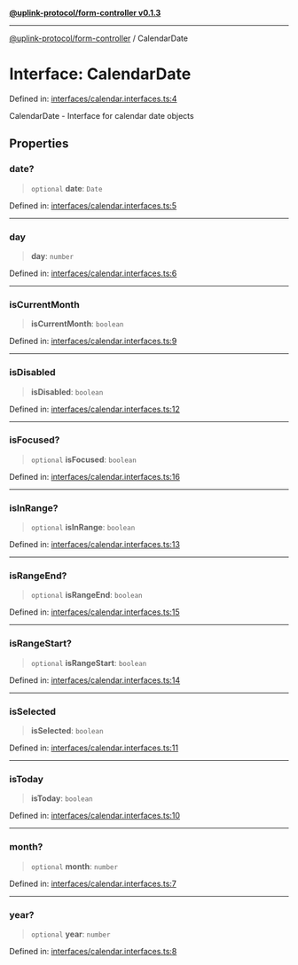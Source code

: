 [**@uplink-protocol/form-controller v0.1.3**](../README.md)

***

[@uplink-protocol/form-controller](../globals.md) / CalendarDate

# Interface: CalendarDate

Defined in: [interfaces/calendar.interfaces.ts:4](https://github.com/jmkcoder/uplink-protocol-calendar/blob/b7ce0ea27c5f5fc885d8d11198b3335a1464aa83/src/interfaces/calendar.interfaces.ts#L4)

CalendarDate - Interface for calendar date objects

## Properties

### date?

> `optional` **date**: `Date`

Defined in: [interfaces/calendar.interfaces.ts:5](https://github.com/jmkcoder/uplink-protocol-calendar/blob/b7ce0ea27c5f5fc885d8d11198b3335a1464aa83/src/interfaces/calendar.interfaces.ts#L5)

***

### day

> **day**: `number`

Defined in: [interfaces/calendar.interfaces.ts:6](https://github.com/jmkcoder/uplink-protocol-calendar/blob/b7ce0ea27c5f5fc885d8d11198b3335a1464aa83/src/interfaces/calendar.interfaces.ts#L6)

***

### isCurrentMonth

> **isCurrentMonth**: `boolean`

Defined in: [interfaces/calendar.interfaces.ts:9](https://github.com/jmkcoder/uplink-protocol-calendar/blob/b7ce0ea27c5f5fc885d8d11198b3335a1464aa83/src/interfaces/calendar.interfaces.ts#L9)

***

### isDisabled

> **isDisabled**: `boolean`

Defined in: [interfaces/calendar.interfaces.ts:12](https://github.com/jmkcoder/uplink-protocol-calendar/blob/b7ce0ea27c5f5fc885d8d11198b3335a1464aa83/src/interfaces/calendar.interfaces.ts#L12)

***

### isFocused?

> `optional` **isFocused**: `boolean`

Defined in: [interfaces/calendar.interfaces.ts:16](https://github.com/jmkcoder/uplink-protocol-calendar/blob/b7ce0ea27c5f5fc885d8d11198b3335a1464aa83/src/interfaces/calendar.interfaces.ts#L16)

***

### isInRange?

> `optional` **isInRange**: `boolean`

Defined in: [interfaces/calendar.interfaces.ts:13](https://github.com/jmkcoder/uplink-protocol-calendar/blob/b7ce0ea27c5f5fc885d8d11198b3335a1464aa83/src/interfaces/calendar.interfaces.ts#L13)

***

### isRangeEnd?

> `optional` **isRangeEnd**: `boolean`

Defined in: [interfaces/calendar.interfaces.ts:15](https://github.com/jmkcoder/uplink-protocol-calendar/blob/b7ce0ea27c5f5fc885d8d11198b3335a1464aa83/src/interfaces/calendar.interfaces.ts#L15)

***

### isRangeStart?

> `optional` **isRangeStart**: `boolean`

Defined in: [interfaces/calendar.interfaces.ts:14](https://github.com/jmkcoder/uplink-protocol-calendar/blob/b7ce0ea27c5f5fc885d8d11198b3335a1464aa83/src/interfaces/calendar.interfaces.ts#L14)

***

### isSelected

> **isSelected**: `boolean`

Defined in: [interfaces/calendar.interfaces.ts:11](https://github.com/jmkcoder/uplink-protocol-calendar/blob/b7ce0ea27c5f5fc885d8d11198b3335a1464aa83/src/interfaces/calendar.interfaces.ts#L11)

***

### isToday

> **isToday**: `boolean`

Defined in: [interfaces/calendar.interfaces.ts:10](https://github.com/jmkcoder/uplink-protocol-calendar/blob/b7ce0ea27c5f5fc885d8d11198b3335a1464aa83/src/interfaces/calendar.interfaces.ts#L10)

***

### month?

> `optional` **month**: `number`

Defined in: [interfaces/calendar.interfaces.ts:7](https://github.com/jmkcoder/uplink-protocol-calendar/blob/b7ce0ea27c5f5fc885d8d11198b3335a1464aa83/src/interfaces/calendar.interfaces.ts#L7)

***

### year?

> `optional` **year**: `number`

Defined in: [interfaces/calendar.interfaces.ts:8](https://github.com/jmkcoder/uplink-protocol-calendar/blob/b7ce0ea27c5f5fc885d8d11198b3335a1464aa83/src/interfaces/calendar.interfaces.ts#L8)
